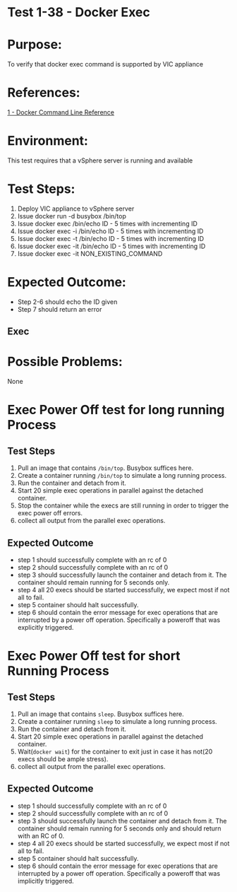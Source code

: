 Test 1-38 - Docker Exec
=======

# Purpose:
To verify that docker exec command is supported by VIC appliance

# References:
[1 - Docker Command Line Reference](https://docs.docker.com/engine/reference/commandline/exec/)

# Environment:
This test requires that a vSphere server is running and available

# Test Steps:
1. Deploy VIC appliance to vSphere server
2. Issue docker run -d busybox /bin/top
3. Issue docker exec <containerID> /bin/echo ID - 5 times with incrementing ID
4. Issue docker exec -i <containerID> /bin/echo ID - 5 times with incrementing ID
5. Issue docker exec -t <containerID> /bin/echo ID - 5 times with incrementing ID
6. Issue docker exec -it <containerID> /bin/echo ID - 5 times with incrementing ID
7. Issue docker exec -it <containerID> NON_EXISTING_COMMAND

# Expected Outcome:
* Step 2-6 should echo the ID given
* Step 7 should return an error

## Exec

# Possible Problems:
None

# Exec Power Off test for long running Process
## Test Steps
1. Pull an image that contains `/bin/top`. Busybox suffices here.
2. Create a container running `/bin/top` to simulate a long running process.
3. Run the container and detach from it.
4. Start 20 simple exec operations in parallel against the detached container.
5. Stop the container while the execs are still running in order to trigger the exec power off errors.
6. collect all output from the parallel exec operations.

## Expected Outcome
* step 1 should successfully complete with an rc of 0
* step 2 should successfully complete with an rc of 0
* step 3 should successfully launch the container and detach from it. The container should remain running for 5 seconds only.
* step 4 all 20 execs should be started successfully, we expect most if not all to fail.
* step 5 container should halt successfully.
* step 6 should contain the error message for exec operations that are interrupted by a power off operation. Specifically a poweroff that was explicitly triggered.

# Exec Power Off test for short Running Process
## Test Steps
1. Pull an image that contains `sleep`. Busybox suffices here.
2. Create a container running `sleep` to simulate a long running process.
3. Run the container and detach from it.
4. Start 20 simple exec operations in parallel against the detached container.
5. Wait(`docker wait`) for the container to exit just in case it has not(20 execs should be ample stress).
6. collect all output from the parallel exec operations.

## Expected Outcome
* step 1 should successfully complete with an rc of 0
* step 2 should successfully complete with an rc of 0
* step 3 should successfully launch the container and detach from it. The container should remain running for 5 seconds only and should return with an RC of 0.
* step 4 all 20 execs should be started successfully, we expect most if not all to fail.
* step 5 container should halt successfully.
* step 6 should contain the error message for exec operations that are interrupted by a power off operation. Specifically a poweroff that was implicitly triggered.
